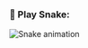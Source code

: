 ### 🐍 Play Snake:
![Snake animation](https://github.com/CloudCraftWithFranck/CloudCraftWithFranck/blob/output/github-contribution-grid-snake.svg)
